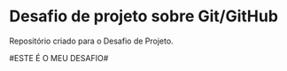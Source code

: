 # Desafio de projeto sobre Git/GitHub
Repositório criado para o Desafio de Projeto.


#ESTE É O MEU DESAFIO#

